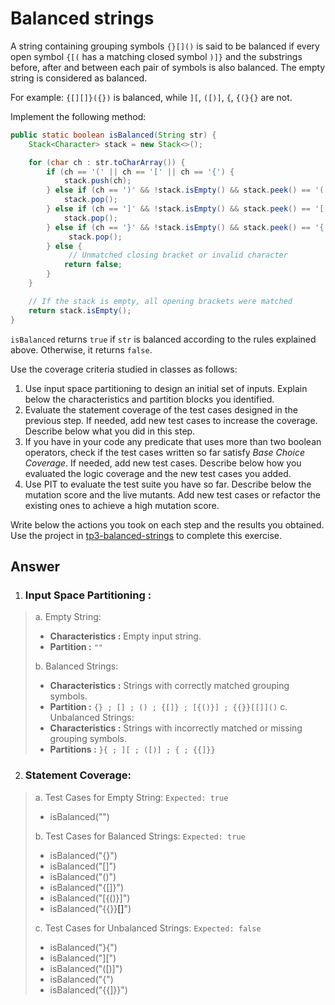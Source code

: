 # Balanced strings

A string containing grouping symbols `{}[]()` is said to be balanced if every open symbol `{[(` has a matching closed symbol `)]}` and the substrings before, after and between each pair of symbols is also balanced. The empty string is considered as balanced.

For example: `{[][]}({})` is balanced, while `][`, `([)]`, `{`, `{(}{}` are not.

Implement the following method:

```java
public static boolean isBalanced(String str) {
    Stack<Character> stack = new Stack<>();

    for (char ch : str.toCharArray()) {
        if (ch == '(' || ch == '[' || ch == '{') {
            stack.push(ch);
        } else if (ch == ')' && !stack.isEmpty() && stack.peek() == '(') {
            stack.pop();
        } else if (ch == ']' && !stack.isEmpty() && stack.peek() == '[') {
            stack.pop();
        } else if (ch == '}' && !stack.isEmpty() && stack.peek() == '{') {
             stack.pop();
        } else {
             // Unmatched closing bracket or invalid character
            return false;
        }
    }

    // If the stack is empty, all opening brackets were matched
    return stack.isEmpty();
}
```

`isBalanced` returns `true` if `str` is balanced according to the rules explained above. Otherwise, it returns `false`.

Use the coverage criteria studied in classes as follows:

1. Use input space partitioning to design an initial set of inputs. Explain below the characteristics and partition blocks you identified.
2. Evaluate the statement coverage of the test cases designed in the previous step. If needed, add new test cases to increase the coverage. Describe below what you did in this step.
3. If you have in your code any predicate that uses more than two boolean operators, check if the test cases written so far satisfy *Base Choice Coverage*. If needed, add new test cases. Describe below how you evaluated the logic coverage and the new test cases you added.
4. Use PIT to evaluate the test suite you have so far. Describe below the mutation score and the live mutants. Add new test cases or refactor the existing ones to achieve a high mutation score.

Write below the actions you took on each step and the results you obtained.
Use the project in [tp3-balanced-strings](../code/tp3-balanced-strings) to complete this exercise.

## Answer

1. ### Input Space Partitioning :

>a. Empty String:
>* **Characteristics :** Empty input string.
>* **Partition :** ` "" `
>
>b. Balanced Strings:
>* **Characteristics :** Strings with correctly matched grouping symbols.
>* **Partition :** ` {} ; [] ; () ; {[]} ; [{()}] ; {{}}[[]]() ` 
>c. Unbalanced Strings:
>* **Characteristics :** Strings with incorrectly matched or missing grouping symbols.
>* **Partitions :** ` }{ ; ][ ; ([)] ; { ; {{]}} `

2. ### Statement Coverage:

>a. Test Cases for Empty String: `Expected: true`
>* isBalanced("")
>
>b. Test Cases for Balanced Strings: `Expected: true`
>* isBalanced("{}")
>* isBalanced("[]")
>* isBalanced("()")
>* isBalanced("{[]}")
>* isBalanced("[{()}]")
>* isBalanced("{{}}[[]]()")
>
>c. Test Cases for Unbalanced Strings: `Expected: false`
>* isBalanced("}{")
>* isBalanced("][")
>* isBalanced("([)]")
>* isBalanced("{")
>* isBalanced("{{]}}")




